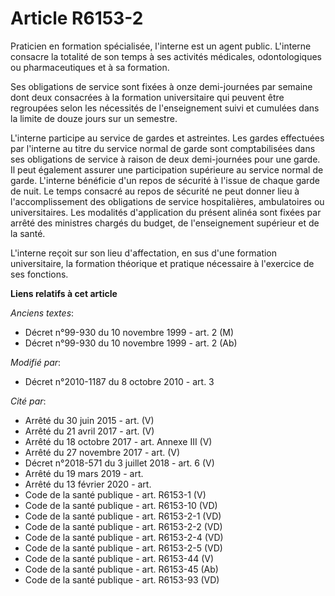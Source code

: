 # Article R6153-2

Praticien en formation spécialisée, l'interne est un agent public. L'interne consacre la totalité de son temps à ses
activités médicales, odontologiques ou pharmaceutiques et à sa formation.

Ses obligations de service sont fixées à onze demi-journées par semaine dont deux consacrées à la formation universitaire qui
peuvent être regroupées selon les nécessités de l'enseignement suivi et cumulées dans la limite de douze jours sur un
semestre.

L'interne participe au service de gardes et astreintes. Les gardes effectuées par l'interne au titre du service normal de
garde sont comptabilisées dans ses obligations de service à raison de deux demi-journées pour une garde. Il peut également
assurer une participation supérieure au service normal de garde. L'interne bénéficie d'un repos de sécurité à l'issue de
chaque garde de nuit. Le temps consacré au repos de sécurité ne peut donner lieu à l'accomplissement des obligations de
service hospitalières, ambulatoires ou universitaires. Les modalités d'application du présent alinéa sont fixées par arrêté
des ministres chargés du budget, de l'enseignement supérieur et de la santé.

L'interne reçoit sur son lieu d'affectation, en sus d'une formation universitaire, la formation théorique et pratique
nécessaire à l'exercice de ses fonctions.

**Liens relatifs à cet article**

_Anciens textes_:

  - Décret n°99-930 du 10 novembre 1999 - art. 2 (M)
  - Décret n°99-930 du 10 novembre 1999 - art. 2 (Ab)

_Modifié par_:

  - Décret n°2010-1187 du 8 octobre 2010 - art. 3

_Cité par_:

  - Arrêté du 30 juin 2015 - art. (V)
  - Arrêté du 21 avril 2017 - art. (V)
  - Arrêté du 18 octobre 2017 - art. Annexe III (V)
  - Arrêté du 27 novembre 2017 - art. (V)
  - Décret n°2018-571 du 3 juillet 2018 - art. 6 (V)
  - Arrêté du 19 mars 2019 - art.
  - Arrêté du 13 février 2020 - art.
  - Code de la santé publique - art. R6153-1 (V)
  - Code de la santé publique - art. R6153-10 (VD)
  - Code de la santé publique - art. R6153-2-1 (VD)
  - Code de la santé publique - art. R6153-2-2 (VD)
  - Code de la santé publique - art. R6153-2-4 (VD)
  - Code de la santé publique - art. R6153-2-5 (VD)
  - Code de la santé publique - art. R6153-44 (V)
  - Code de la santé publique - art. R6153-45 (Ab)
  - Code de la santé publique - art. R6153-93 (VD)
